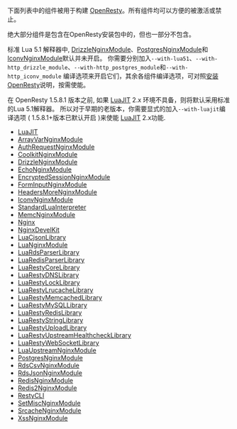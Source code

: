 <!---
    @title         Components
    @creator       Yichun Zhang
    @created       2011-06-21 04:24 GMT
    @modifier      Yichun Zhang
    @modifier_link yichun-zhang
    @modified      2015-11-23 13:15 GMT
    @changes       30
--->

下面列表中的组件被用于构建 [OpenResty](openresty.html)。所有组件均可以方便的被激活或禁止。

绝大部分组件是包含在OpenResty安装包中的，但也一部分不包含。

标准 Lua 5.1 解释器中, [DrizzleNginxModule](drizzle-nginx-module.html)、[PostgresNginxModule](postgres-nginx-module.html)和[IconvNginxModule](iconv-nginx-module.html)默认并未开启。 你需要分别加入`--with-lua51`、`--with-http_drizzle_module`、`--with-http_postgres_module`和`--with-http_iconv_module` 编译选项来开启它们，其余各组件编译选项，可对照[安装OpenResty](installation.html)说明，按需使能。

在 OpenResty 1.5.8.1 版本之前, 如果 [LuaJIT](luajit.html) 2.x 环境不具备，则将默认采用标准的Lua 5.1解释器。 所以对于早期的老版本，你需要显式的加入`--with-luajit`编译选项 ( 1.5.8.1+版本已默认开启 )来使能 [LuaJIT](luajit.html) 2.x功能.

* [LuaJIT](luajit.html)
* [ArrayVarNginxModule](array-var-nginx-module.html)
* [AuthRequestNginxModule](auth-request-nginx-module.html)
* [CoolkitNginxModule](coolkit-nginx-module.html)
* [DrizzleNginxModule](drizzle-nginx-module.html)
* [EchoNginxModule](echo-nginx-module.html)
* [EncryptedSessionNginxModule](encrypted-session-nginx-module.html)
* [FormInputNginxModule](form-input-nginx-module.html)
* [HeadersMoreNginxModule](headers-more-nginx-module.html)
* [IconvNginxModule](iconv-nginx-module.html)
* [StandardLuaInterpreter](standard-lua-interpreter.html)
* [MemcNginxModule](memc-nginx-module.html)
* [Nginx](nginx.html)
* [NginxDevelKit](nginx-devel-kit.html)
* [LuaCjsonLibrary](lua-cjson-library.html)
* [LuaNginxModule](lua-nginx-module.html)
* [LuaRdsParserLibrary](lua-rds-parser-library.html)
* [LuaRedisParserLibrary](lua-redis-parser-library.html)
* [LuaRestyCoreLibrary](lua-resty-core-library.html)
* [LuaRestyDNSLibrary](lua-resty-dns-library.html)
* [LuaRestyLockLibrary](lua-resty-lock-library.html)
* [LuaRestyLrucacheLibrary](lua-resty-lrucache-library.html)
* [LuaRestyMemcachedLibrary](lua-resty-memcached-library.html)
* [LuaRestyMySQLLibrary](lua-resty-mysql-library.html)
* [LuaRestyRedisLibrary](lua-resty-redis-library.html)
* [LuaRestyStringLibrary](lua-resty-string-library.html)
* [LuaRestyUploadLibrary](lua-resty-upload-library.html)
* [LuaRestyUpstreamHealthcheckLibrary](lua-resty-upstream-healthcheck-library.html)
* [LuaRestyWebSocketLibrary](lua-resty-web-socket-library.html)
* [LuaUpstreamNginxModule](lua-upstream-nginx-module.html)
* [PostgresNginxModule](postgres-nginx-module.html)
* [RdsCsvNginxModule](rds-csv-nginx-module.html)
* [RdsJsonNginxModule](rds-json-nginx-module.html)
* [RedisNginxModule](redis-nginx-module.html)
* [Redis2NginxModule](redis-2-nginx-module.html)
* [RestyCLI](resty-cli.html)
* [SetMiscNginxModule](set-misc-nginx-module.html)
* [SrcacheNginxModule](srcache-nginx-module.html)
* [XssNginxModule](xss-nginx-module.html)
